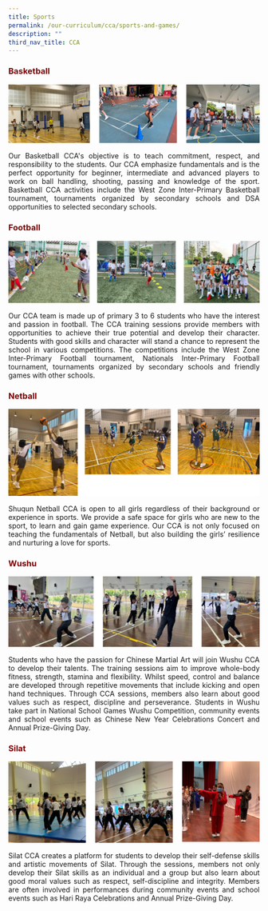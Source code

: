```yaml
---
title: Sports
permalink: /our-curriculum/cca/sports-and-games/
description: ""
third_nav_title: CCA
---
```

<h3 style="text-align: justify;"><strong><span style="color: #800000;">Basketball</span></strong></h3>

![](/images/Basketball.jpg)
<p style="text-align: justify;">Our Basketball CCA's objective is to teach commitment, respect, and responsibility to the students. Our CCA emphasize fundamentals and is the perfect opportunity for beginner, intermediate and advanced players to work on ball handling, shooting, passing and knowledge of the sport. Basketball CCA activities include the West Zone Inter-Primary Basketball tournament, tournaments organized by secondary schools and DSA opportunities to selected secondary schools.</p>

<h3 style="text-align: justify;"><strong><span style="color: #800000;">Football</span></strong></h3>

![](/images/Football.jpg)
<p style="text-align: justify;">Our CCA team is made up of primary 3 to 6 students who have the interest and passion in football. The CCA training sessions provide members with opportunities to achieve their true potential and develop their character. Students with good skills and character will stand a chance to represent the school in various competitions. The competitions include the West Zone Inter-Primary Football tournament, Nationals Inter-Primary Football tournament, tournaments organized by secondary schools and friendly games with other schools.</p>

<h3 style="text-align: justify;"><strong><span style="color: #800000;">Netball</span></strong></h3>

![](/images/Netball.jpg)
<p style="text-align: justify;">Shuqun Netball CCA is open to all girls regardless of their background or experience in sports. We provide a safe space for girls who are new to the sport, to learn and gain game experience. Our CCA is not only focused on teaching the fundamentals of Netball, but also building the girls&rsquo; resilience and nurturing a love for sports.</p>

<h3 style="text-align: justify;"><strong><span style="color: #800000;">Wushu</span></strong></h3>

![](/images/Wushu.jpg)
<p style="text-align: justify;">Students who have the passion for Chinese Martial Art will join Wushu CCA to develop their talents. The training sessions aim to improve whole-body fitness, strength, stamina and flexibility. Whilst speed, control and balance are developed through repetitive movements that include kicking and open hand techniques. Through CCA sessions, members also learn about good values such as respect, discipline and perseverance. Students in Wushu take part in National School Games Wushu Competition, community events and school events such as Chinese New Year Celebrations Concert and Annual Prize-Giving Day.</p>

<h3 style="text-align: justify;"><strong><span style="color: #800000;">Silat</span></strong></h3>

![](/images/Silat.jpg)
<p style="text-align: justify;">Silat CCA creates a platform for students to develop their self-defense skills and artistic movements of Silat. Through the sessions, members not only develop their Silat skills as an individual and a group but also learn about good moral values such as respect, self-discipline and integrity. Members are often involved in performances during community events and school events such as Hari Raya Celebrations and Annual Prize-Giving Day.</p>